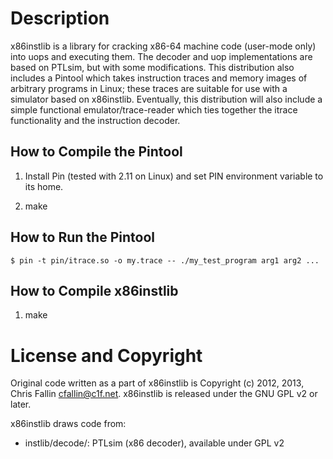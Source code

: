 Description
===========

x86instlib is a library for cracking x86-64 machine code (user-mode only) into
uops and executing them. The decoder and uop implementations are based on
PTLsim, but with some modifications. This distribution also includes a Pintool
which takes instruction traces and memory images of arbitrary programs in
Linux; these traces are suitable for use with a simulator based on x86instlib.
Eventually, this distribution will also include a simple functional
emulator/trace-reader which ties together the itrace functionality and the
instruction decoder.

How to Compile the Pintool
--------------------------

1. Install Pin (tested with 2.11 on Linux) and set PIN environment variable to
its home.

2. make

How to Run the Pintool
----------------------

    $ pin -t pin/itrace.so -o my.trace -- ./my_test_program arg1 arg2 ...

How to Compile x86instlib
-------------------------

1. make

License and Copyright
=====================

Original code written as a part of x86instlib is Copyright (c) 2012, 2013,
Chris Fallin <cfallin@c1f.net>. x86instlib is released under the GNU GPL v2 or
later.

x86instlib draws code from:

* instlib/decode/: PTLsim (x86 decoder), available under GPL v2
